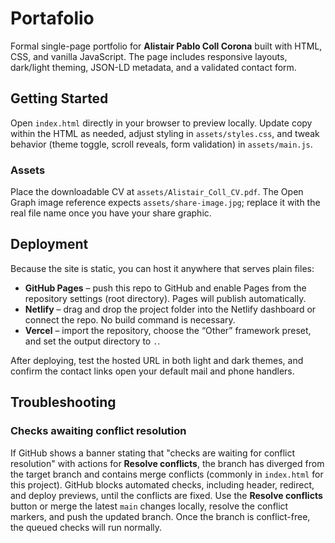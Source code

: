 # Portafolio

Formal single-page portfolio for **Alistair Pablo Coll Corona** built with HTML, CSS, and vanilla JavaScript. The page includes responsive layouts, dark/light theming, JSON-LD metadata, and a validated contact form.

## Getting Started

Open `index.html` directly in your browser to preview locally. Update copy within the HTML as needed, adjust styling in `assets/styles.css`, and tweak behavior (theme toggle, scroll reveals, form validation) in `assets/main.js`.

### Assets

Place the downloadable CV at `assets/Alistair_Coll_CV.pdf`. The Open Graph image reference expects `assets/share-image.jpg`; replace it with the real file name once you have your share graphic.

## Deployment

Because the site is static, you can host it anywhere that serves plain files:

- **GitHub Pages** – push this repo to GitHub and enable Pages from the repository settings (root directory). Pages will publish automatically.
- **Netlify** – drag and drop the project folder into the Netlify dashboard or connect the repo. No build command is necessary.
- **Vercel** – import the repository, choose the “Other” framework preset, and set the output directory to `.`.

After deploying, test the hosted URL in both light and dark themes, and confirm the contact links open your default mail and phone handlers.

## Troubleshooting

### Checks awaiting conflict resolution

If GitHub shows a banner stating that "checks are waiting for conflict resolution" with actions for **Resolve conflicts**, the branch has diverged from the target branch and contains merge conflicts (commonly in `index.html` for this project). GitHub blocks automated checks, including header, redirect, and deploy previews, until the conflicts are fixed. Use the **Resolve conflicts** button or merge the latest `main` changes locally, resolve the conflict markers, and push the updated branch. Once the branch is conflict-free, the queued checks will run normally.
